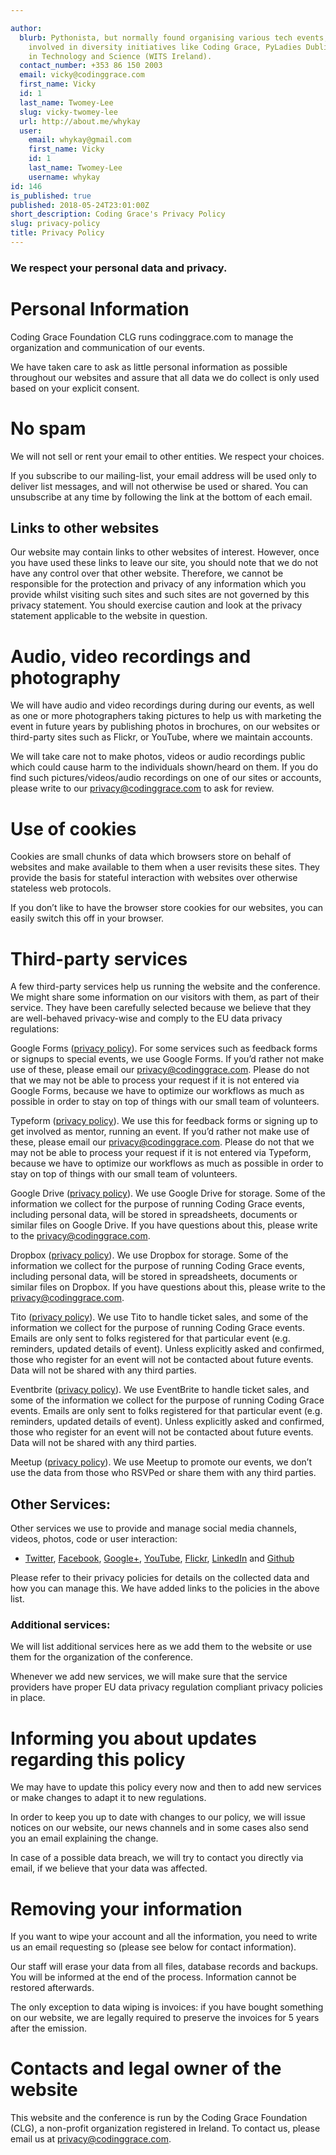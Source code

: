 ```yaml
---

author:
  blurb: Pythonista, but normally found organising various tech events, and now heavily
    involved in diversity initiatives like Coding Grace, PyLadies Dublin, and Women
    in Technology and Science (WITS Ireland).
  contact_number: +353 86 150 2003
  email: vicky@codinggrace.com
  first_name: Vicky
  id: 1
  last_name: Twomey-Lee
  slug: vicky-twomey-lee
  url: http://about.me/whykay
  user:
    email: whykay@gmail.com
    first_name: Vicky
    id: 1
    last_name: Twomey-Lee
    username: whykay
id: 146
is_published: true
published: 2018-05-24T23:01:00Z
short_description: Coding Grace's Privacy Policy
slug: privacy-policy
title: Privacy Policy
---
```


### We respect your personal data and privacy.

# Personal Information
Coding Grace Foundation CLG runs codinggrace.com to manage the organization and communication of our events.

We have taken care to ask as little personal information as possible throughout our websites and assure that all data we do collect is only used based on your explicit consent.

# No spam
We will not sell or rent your email to other entities. We respect your choices.

If you subscribe to our mailing-list, your email address will be used only to deliver list messages, and will not otherwise be used or shared. You can unsubscribe at any time by following the link at the bottom of each email.

## Links to other websites
Our website may contain links to other websites of interest. However, once you have used these links to leave our site, you should note that we do not have any control over that other website. Therefore, we cannot be responsible for the protection and privacy of any information which you provide whilst visiting such sites and such sites are not governed by this privacy statement. You should exercise caution and look at the privacy statement applicable to the website in question.

# Audio, video recordings and photography
We will have audio and video recordings during during our events, as well as one or more photographers taking pictures to help us with marketing the event in future years by publishing photos in brochures, on our websites or third-party sites such as Flickr, or YouTube, where we maintain accounts.

We will take care not to make photos, videos or audio recordings public which could cause harm to the individuals shown/heard on them. If you do find such pictures/videos/audio recordings on one of our sites or accounts, please write to our <a href="mailto:privacy@codinggrace.com">privacy@codinggrace.com</a> to ask for review.

# Use of cookies
Cookies are small chunks of data which browsers store on behalf of websites and make available to them when a user revisits these sites. They provide the basis for stateful interaction with websites over otherwise stateless web protocols.

If you don’t like to have the browser store cookies for our websites, you can easily switch this off in your browser.

# Third-party services
A few third-party services help us running the website and the conference. We might share some information on our visitors with them, as part of their service. They have been carefully selected because we believe that they are well-behaved privacy-wise and comply to the EU data privacy regulations:

Google Forms ([privacy policy](https://www.google.com/policies/privacy/)). For some services such as feedback forms or signups to special events, we use Google Forms. If you’d rather not make use of these, please email our <a href="mailto:privacy@codinggrace.com">privacy@codinggrace.com</a>. Please do not that we may not be able to process your request if it is not entered via Google Forms, because we have to optimize our workflows as much as possible in order to stay on top of things with our small team of volunteers.

Typeform ([privacy policy](https://admin.typeform.com/to/dwk6gt)). We use this for feedback forms or signing up to get involved as mentor, running an event. If you’d rather not make use of these, please email our <a href="mailto:privacy@codinggrace.com">privacy@codinggrace.com</a>. Please do not that we may not be able to process your request if it is not entered via Typeform, because we have to optimize our workflows as much as possible in order to stay on top of things with our small team of volunteers.

Google Drive ([privacy policy](https://www.google.com/policies/privacy/)). We use Google Drive for storage. Some of the information we collect for the purpose of running Coding Grace events, including personal data, will be stored in spreadsheets, documents or similar files on Google Drive. If you have questions about this, please write to the privacy@codinggrace.com.

Dropbox ([privacy policy](https://www.dropbox.com/privacy2018)). We use Dropbox for storage. Some of the information we collect for the purpose of running Coding Grace events, including personal data, will be stored in spreadsheets, documents or similar files on Dropbox. If you have questions about this, please write to the <a href="mailto:privacy@codinggrace.com">privacy@codinggrace.com</a>.

Tito ([privacy policy](https://ti.to/privacy)). We use Tito to handle ticket sales, and some of the information we collect for the purpose of running Coding Grace events. Emails are only sent to folks registered for that particular event (e.g. reminders, updated details of event). Unless explicitly asked and confirmed, those who register for an event will not be contacted about future events. Data will not be shared with any third parties.

Eventbrite ([privacy policy](https://www.eventbrite.ie/support/articles/en_US/Troubleshooting/eventbrite-privacy-policy?lg=en_IE)). We use EventBrite to handle ticket sales, and some of the information we collect for the purpose of running Coding Grace events. Emails are only sent to folks registered for that particular event (e.g. reminders, updated details of event). Unless explicitly asked and confirmed, those who register for an event will not be contacted about future events. Data will not be shared with any third parties.

Meetup ([privacy policy](https://www.meetup.com/privacy/)). We use Meetup to promote our events, we don’t use the data from those who RSVPed or share them with any third parties.

## Other Services:
Other services we use to provide and manage social media channels, videos, photos, code or user interaction:

* [Twitter](https://twitter.com/privacy), [Facebook](https://www.facebook.com/privacy/explanation), [Google+](https://policies.google.com/privacy), [YouTube](https://www.youtube.com/static?template=privacy_guidelines), [Flickr](https://policies.oath.com/us/en/oath/privacy/products/flickr/index.html), [LinkedIn](https://www.linkedin.com/legal/privacy-policy) and [Github](https://github.com/site/privacy)

Please refer to their privacy policies for details on the collected data and how you can manage this. We have added links to the policies in the above list.

### Additional services:

We will list additional services here as we add them to the website or use them for the organization of the conference.

Whenever we add new services, we will make sure that the service providers have proper EU data privacy regulation compliant privacy policies in place.

# Informing you about updates regarding this policy
We may have to update this policy every now and then to add new services or make changes to adapt it to new regulations.

In order to keep you up to date with changes to our policy, we will issue notices on our website, our news channels and in some cases also send you an email explaining the change.

In case of a possible data breach, we will try to contact you directly via email, if we believe that your data was affected.


# Removing your information
If you want to wipe your account and all the information, you need to write us an email requesting so (please see below for contact information).

Our staff will erase your data from all files, database records and backups. You will be informed at the end of the process. Information cannot be restored afterwards.

The only exception to data wiping is invoices: if you have bought something on our website, we are legally required to preserve the invoices for 5 years after the emission.

# Contacts and legal owner of the website
This website and the conference is run by the Coding Grace Foundation (CLG), a non-profit organization registered in Ireland. To contact us, please email us at <a href="mailto:privacy@codinggrace.com">privacy@codinggrace.com</a>.
